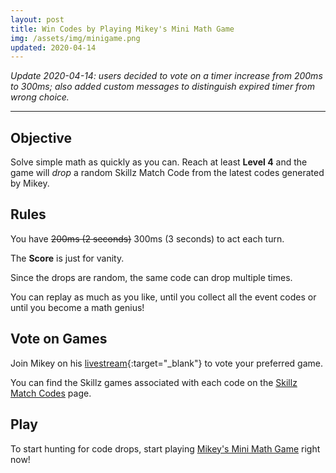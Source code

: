```yaml
---
layout: post
title: Win Codes by Playing Mikey's Mini Math Game
img: /assets/img/minigame.png
updated: 2020-04-14
---
```


*Update 2020-04-14: users decided to vote on a timer increase from 200ms to 300ms; also added custom messages to distinguish expired timer from wrong choice.*

---

## Objective

Solve simple math as quickly as you can. Reach at least **Level 4** and the game will *drop* a random Skillz Match Code from the latest codes generated by Mikey. 

## Rules

You have ~~200ms (2 seconds)~~ 300ms (3 seconds) to act each turn.

The **Score** is just for vanity.

Since the drops are random, the same code can drop multiple times.

You can replay as much as you like, until you collect all the event codes or until you become a math genius!

## Vote on Games

Join Mikey on his [livestream](https://esportsmedium.com/YT-subscribe){:target="_blank"} to vote your preferred game.

You can find the Skillz games associated with each code on the [Skillz Match Codes](/skillz-match-codes) page.

## Play

To start hunting for code drops, start playing [Mikey's Mini Math Game](/play) right now!

